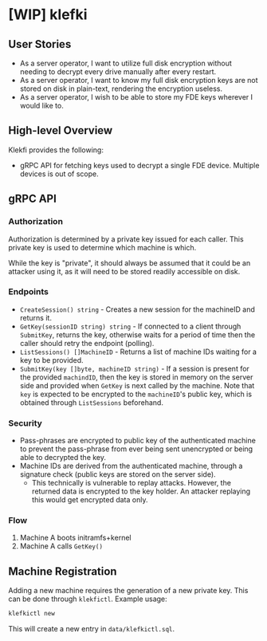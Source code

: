 # [WIP] klefki

## User Stories

- As a server operator, I want to utilize full disk encryption without
  needing to decrypt every drive manually after every restart.
- As a server operator, I want to know my full disk encryption keys are
  not stored on disk in plain-text, rendering the encryption useless.
- As a server operator, I wish to be able to store my FDE keys wherever
  I would like to.

## High-level Overview

Klekfi provides the following:

- gRPC API for fetching keys used to decrypt a single FDE device.
  Multiple devices is out of scope.

## gRPC API

### Authorization

Authorization is determined by a private key issued for each caller.
This private key is used to determine which machine is which.

While the key is "private", it should always be assumed that it could be
an attacker using it, as it will need to be stored readily accessible on
disk.

### Endpoints

- `CreateSession() string` - Creates a new session for the machineID and
  returns it.
- `GetKey(sessionID string) string` - If connected to a client through
  `SubmitKey`, returns the key, otherwise waits for a period of time
  then the caller should retry the endpoint (polling).
- `ListSessions() []MachineID` - Returns a list of machine IDs waiting
  for a key to be provided.
- `SubmitKey(key []byte, machineID string)` - If a session is present
  for the provided `machindID`, then the key is stored in memory on the
  server side and provided when `GetKey` is next called by the machine.
  Note that `key` is expected to be encrypted to the `machineID`'s
  public key, which is obtained through `ListSessions` beforehand.

### Security

- Pass-phrases are encrypted to public key of the authenticated machine
  to prevent the pass-phrase from ever being sent unencrypted or being
  able to decrypted the key.
- Machine IDs are derived from the authenticated machine, through a
  signature check (public keys are stored on the server side).
  - This technically is vulnerable to replay attacks. However, the
    returned data is encrypted to the key holder. An attacker replaying
    this would get encrypted data only.

### Flow

1. Machine A boots initramfs+kernel
2. Machine A calls `GetKey()`

## Machine Registration

Adding a new machine requires the generation of a new private key. This
can be done through `klekfictl`. Example usage:

```bash
klefkictl new
```

This will create a new entry in `data/klefkictl.sql`.
